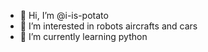 - 👋 Hi, I’m @i-is-potato
- 👀 I’m interested in robots aircrafts and cars
- 🌱 I’m currently learning python

<!---
i-is-potato/i-is-potato is a ✨ special ✨ repository because its `README.md` (this file) appears on your GitHub profile.
You can click the Preview link to take a look at your changes.
--->
